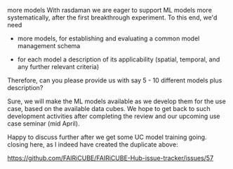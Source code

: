 more models
With rasdaman we are eager to support ML models more systematically, after the first breakthrough experiment. To this end, we'd need 
- more models, for establishing and evaluating a common model management schema
- for each model a description of its applicability (spatial, temporal, and any further relevant criteria)

Therefore, can you please provide us with say 5 - 10 different models plus description?



Sure, we will make the ML models available as we develop them for the use case, based on the available data cubes. We hope to get back to such development activities after completing the review and our upcoming use case seminar (mid April).

Happy to discuss further after we get some UC model training going. 
closing here, as I indeed have created the duplicate above:
https://github.com/FAIRiCUBE/FAIRiCUBE-Hub-issue-tracker/issues/57